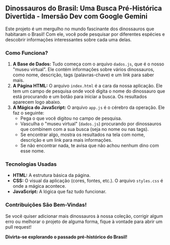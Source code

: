 ## Dinossauros do Brasil: Uma Busca Pré-Histórica Divertida - Imersão Dev com Google Gemini

Este projeto é um mergulho no mundo fascinante dos dinossauros que habitaram o Brasil! Com ele, você pode pesquisar por diferentes espécies e descobrir informações interessantes sobre cada uma delas.

### Como Funciona?

1. **A Base de Dados:** Tudo começa com o arquivo `dados.js`, que é o nosso "museu virtual". Ele contém informações sobre vários dinossauros, como nome, descrição, tags (palavras-chave) e um link para saber mais.
2. **A Página HTML:** O arquivo `index.html` é a cara da nossa aplicação. Ele tem um campo de pesquisa onde você digita o nome do dinossauro que está procurando e um botão para iniciar a busca. Os resultados aparecem logo abaixo.
3. **A Mágica do JavaScript:** O arquivo `app.js` é o cérebro da operação. Ele faz o seguinte:
   - Pega o que você digitou no campo de pesquisa.
   - Vasculha o "museu virtual" (`dados.js`) procurando por dinossauros que combinem com a sua busca (seja no nome ou nas tags).
   - Se encontrar algo, mostra os resultados na tela com nome, descrição e um link para mais informações.
   - Se não encontrar nada, te avisa que não achou nenhum dino com esse nome.

### Tecnologias Usadas

- **HTML:** A estrutura básica da página.
- **CSS:** O visual da aplicação (cores, fontes, etc.). O arquivo `styles.css` é onde a mágica acontece.
- **JavaScript:** A lógica que faz tudo funcionar.

### Contribuições São Bem-Vindas!

Se você quiser adicionar mais dinossauros à nossa coleção, corrigir algum erro ou melhorar o projeto de alguma forma, fique à vontade para abrir um pull request!

**Divirta-se explorando o passado pré-histórico do Brasil!**

